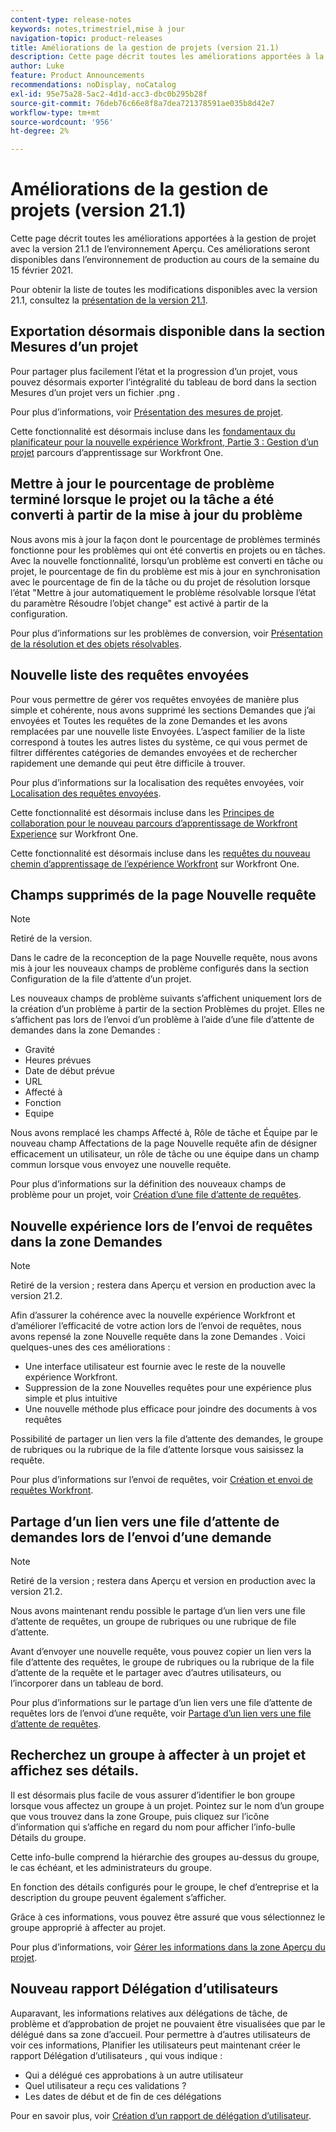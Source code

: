 ```yaml
---
content-type: release-notes
keywords: notes,trimestriel,mise à jour
navigation-topic: product-releases
title: Améliorations de la gestion de projets (version 21.1)
description: Cette page décrit toutes les améliorations apportées à la gestion de projet avec la version 21.1 de l’environnement Aperçu. Ces améliorations seront disponibles dans l’environnement de production au cours de la semaine du 15 février 2021.
author: Luke
feature: Product Announcements
recommendations: noDisplay, noCatalog
exl-id: 95e75a28-5ac2-4d1d-acc3-dbc0b295b28f
source-git-commit: 76deb76c66e8f8a7dea721378591ae035b8d42e7
workflow-type: tm+mt
source-wordcount: '956'
ht-degree: 2%

---
```


# Améliorations de la gestion de projets (version 21.1)

Cette page décrit toutes les améliorations apportées à la gestion de projet avec la version 21.1 de l’environnement Aperçu. Ces améliorations seront disponibles dans l’environnement de production au cours de la semaine du 15 février 2021.

Pour obtenir la liste de toutes les modifications disponibles avec la version 21.1, consultez la [présentation de la version 21.1](../../../product-announcements/product-releases/21.1-release-activity/21-1-release-overview.md).

## Exportation désormais disponible dans la section Mesures d’un projet

Pour partager plus facilement l’état et la progression d’un projet, vous pouvez désormais exporter l’intégralité du tableau de bord dans la section Mesures d’un projet vers un fichier .png .

Pour plus d’informations, voir [Présentation des mesures de projet](../../../manage-work/projects/manage-projects/project-metrics.md).

Cette fonctionnalité est désormais incluse dans les [fondamentaux du planificateur pour la nouvelle expérience Workfront, Partie 3 : Gestion d’un projet](https://one.workfront.com/s/learningpath3/planner-fundamentals-for-the-new-workfront-experience-part-3-manage-a-project-MCG6OJL724XRBLHBXEAKGAUZOJ6U) parcours d’apprentissage sur Workfront One.

## Mettre à jour le pourcentage de problème terminé lorsque le projet ou la tâche a été converti à partir de la mise à jour du problème

Nous avons mis à jour la façon dont le pourcentage de problèmes terminés fonctionne pour les problèmes qui ont été convertis en projets ou en tâches. Avec la nouvelle fonctionnalité, lorsqu’un problème est converti en tâche ou projet, le pourcentage de fin du problème est mis à jour en synchronisation avec le pourcentage de fin de la tâche ou du projet de résolution lorsque l’état &quot;Mettre à jour automatiquement le problème résolvable lorsque l’état du paramètre Résoudre l’objet change&quot; est activé à partir de la configuration.

Pour plus d’informations sur les problèmes de conversion, voir [Présentation de la résolution et des objets résolvables](../../../manage-work/issues/convert-issues/resolving-and-resolvable-objects.md).

## Nouvelle liste des requêtes envoyées

Pour vous permettre de gérer vos requêtes envoyées de manière plus simple et cohérente, nous avons supprimé les sections Demandes que j’ai envoyées et Toutes les requêtes de la zone Demandes et les avons remplacées par une nouvelle liste Envoyées. L’aspect familier de la liste correspond à toutes les autres listes du système, ce qui vous permet de filtrer différentes catégories de demandes envoyées et de rechercher rapidement une demande qui peut être difficile à trouver.

Pour plus d’informations sur la localisation des requêtes envoyées, voir [Localisation des requêtes envoyées](../../../manage-work/requests/create-requests/locate-submitted-requests.md).

Cette fonctionnalité est désormais incluse dans les [Principes de collaboration pour le nouveau parcours d’apprentissage de Workfront Experience](https://one.workfront.com/s/learningpath1/collaborator-fundamentals-for-the-new-workfront-experience-MCY5AMOQQTGFDVZB4ODS6TXCYE2A) sur Workfront One.

Cette fonctionnalité est désormais incluse dans les [requêtes du nouveau chemin d’apprentissage de l’expérience Workfront](https://one.workfront.com/s/learningpath3/core-team-requests-in-the-new-workfront-experience-MCHWSSDWRFC5EKXFBXTQ6MJNKE7E) sur Workfront One.

## Champs supprimés de la page Nouvelle requête

>[!NOTE]
>
>Retiré de la version.

Dans le cadre de la reconception de la page Nouvelle requête, nous avons mis à jour les nouveaux champs de problème configurés dans la section Configuration de la file d’attente d’un projet.

Les nouveaux champs de problème suivants s’affichent uniquement lors de la création d’un problème à partir de la section Problèmes du projet. Elles ne s’affichent pas lors de l’envoi d’un problème à l’aide d’une file d’attente de demandes dans la zone Demandes :

* Gravité
* Heures prévues
* Date de début prévue
* URL
* Affecté à
* Fonction
* Equipe

Nous avons remplacé les champs Affecté à, Rôle de tâche et Équipe par le nouveau champ Affectations de la page Nouvelle requête afin de désigner efficacement un utilisateur, un rôle de tâche ou une équipe dans un champ commun lorsque vous envoyez une nouvelle requête.

Pour plus d’informations sur la définition des nouveaux champs de problème pour un projet, voir [Création d’une file d’attente de requêtes](../../../manage-work/requests/create-and-manage-request-queues/create-request-queue.md).

## Nouvelle expérience lors de l’envoi de requêtes dans la zone Demandes

>[!NOTE]
>
>Retiré de la version ; restera dans Aperçu et version en production avec la version 21.2.

Afin d’assurer la cohérence avec la nouvelle expérience Workfront et d’améliorer l’efficacité de votre action lors de l’envoi de requêtes, nous avons repensé la zone Nouvelle requête dans la zone Demandes . Voici quelques-unes des ces améliorations :

* Une interface utilisateur est fournie avec le reste de la nouvelle expérience Workfront.
* Suppression de la zone Nouvelles requêtes pour une expérience plus simple et plus intuitive
* Une nouvelle méthode plus efficace pour joindre des documents à vos requêtes

Possibilité de partager un lien vers la file d’attente des demandes, le groupe de rubriques ou la rubrique de la file d’attente lorsque vous saisissez la requête.

Pour plus d’informations sur l’envoi de requêtes, voir [Création et envoi de requêtes Workfront](/help/quicksilver/manage-work/requests/create-requests/create-submit-requests.md).

## Partage d’un lien vers une file d’attente de demandes lors de l’envoi d’une demande

>[!NOTE]
>
>Retiré de la version ; restera dans Aperçu et version en production avec la version 21.2.

Nous avons maintenant rendu possible le partage d’un lien vers une file d’attente de requêtes, un groupe de rubriques ou une rubrique de file d’attente.

Avant d’envoyer une nouvelle requête, vous pouvez copier un lien vers la file d’attente des requêtes, le groupe de rubriques ou la rubrique de la file d’attente de la requête et le partager avec d’autres utilisateurs, ou l’incorporer dans un tableau de bord.

Pour plus d’informations sur le partage d’un lien vers une file d’attente de requêtes lors de l’envoi d’une requête, voir [Partage d’un lien vers une file d’attente de requêtes](../../../manage-work/requests/create-requests/share-link-to-request-queue.md).

## Recherchez un groupe à affecter à un projet et affichez ses détails.

Il est désormais plus facile de vous assurer d’identifier le bon groupe lorsque vous affectez un groupe à un projet. Pointez sur le nom d’un groupe que vous trouvez dans la zone Groupe, puis cliquez sur l’icône d’information qui s’affiche en regard du nom pour afficher l’info-bulle Détails du groupe.

Cette info-bulle comprend la hiérarchie des groupes au-dessus du groupe, le cas échéant, et les administrateurs du groupe.

En fonction des détails configurés pour le groupe, le chef d’entreprise et la description du groupe peuvent également s’afficher.

Grâce à ces informations, vous pouvez être assuré que vous sélectionnez le groupe approprié à affecter au projet.

Pour plus d’informations, voir [Gérer les informations dans la zone Aperçu du projet](../../../manage-work/projects/manage-projects/understand-project-overview-area.md).

## Nouveau rapport Délégation d’utilisateurs

Auparavant, les informations relatives aux délégations de tâche, de problème et d’approbation de projet ne pouvaient être visualisées que par le délégué dans sa zone d’accueil. Pour permettre à d’autres utilisateurs de voir ces informations, Planifier les utilisateurs peut maintenant créer le rapport Délégation d’utilisateurs , qui vous indique :

* Qui a délégué ces approbations à un autre utilisateur
* Quel utilisateur a reçu ces validations ?
* Les dates de début et de fin de ces délégations

Pour en savoir plus, voir [Création d’un rapport de délégation d’utilisateur](../../../reports-and-dashboards/reports/creating-and-managing-reports/create-user-delegation-report.md).
